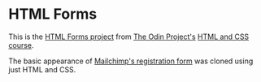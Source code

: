 # HTML Forms

This is the [HTML Forms project](https://www.theodinproject.com/paths/full-stack-ruby-on-rails/courses/html-and-css/lessons/html-forms) from [The Odin Project's](https://www.theodinproject.com/) [HTML and CSS course](https://www.theodinproject.com/paths/full-stack-ruby-on-rails/courses/html-and-css).

The basic appearance of [Mailchimp's registration form](https://login.mailchimp.com/signup/) was cloned using just HTML and CSS.  